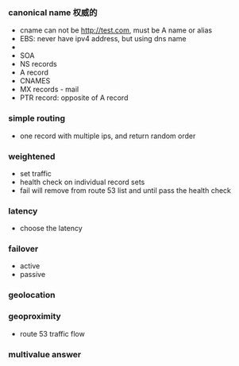 ### canonical name 权威的

- cname can not be http://test.com, must be A name or alias
- EBS: never have ipv4 address, but using dns name
- 
- SOA
- NS records
- A record
- CNAMES
- MX records - mail
- PTR record: opposite of A record

### simple routing
- one record with multiple ips, and return random order


### weightened
- set traffic
- health check on individual record sets
- fail will remove from route 53 list and until pass the health check


### latency
- choose the latency


### failover
- active 
- passive

### geolocation

### geoproximity
- route 53 traffic flow

### multivalue answer
